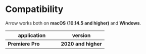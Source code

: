 # Compatibility

Arrow works both on **macOS** **(10.14.5 and higher)** and **Windows**.

<table><thead><tr><th width="152">application</th><th>version</th></tr></thead><tbody><tr><td><strong>Premiere Pro</strong></td><td><strong>2020 and higher</strong></td></tr></tbody></table>

